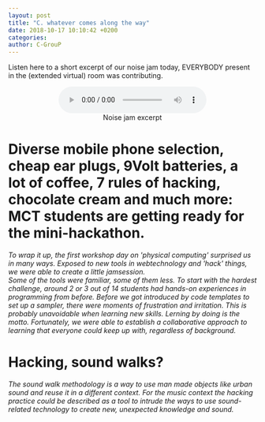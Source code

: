 ```yaml
---
layout: post
title: "C. whatever comes along the way"
date: 2018-10-17 10:10:42 +0200
categories:
author: C-GrouP
---
```


Listen here to a short excerpt of our noise jam today,
EVERYBODY present in the (extended virtual) room was contributing.

<figure align="middle">
<audio controls>
  <source src="https://github.com/MCT-master/mct-master.github.io/blob/master/assets/sounds/mct_jam_excerpt_day1.wav">
</audio>
  <figcaption>Noise jam excerpt</figcaption>
</figure>

# Diverse mobile phone selection, cheap ear plugs, 9Volt batteries, a lot of coffee, 7 rules of hacking, chocolate cream and much more: MCT students are getting ready for the mini-hackathon.


*To wrap it up, the first workshop day on 'physical computing' surprised us in many ways.
Exposed to new tools in webtechnology and 'hack' things, we were able to create a little jamsession.  
Some of the tools were familiar, some of them less. To start with the hardest
challenge, around 2 or 3 out of 14 students had hands-on experiences in programming from before.
Before we got introduced by code templates to set up a sampler,
there were moments of frustration and irritation. This is probably unavoidable when learning new skills.
Lerning by doing is the motto. Fortunately, we were able to establish a collaborative approach to learning
that everyone could keep up with, regardless of background.*

# Hacking, sound walks?

*The sound walk methodology is a way to use man made objects like urban sound and
reuse it in a different context. For the music context the hacking
practice could be described as a tool to intrude the ways to use sound-related
technology to create new, unexpected knowledge and sound.*
